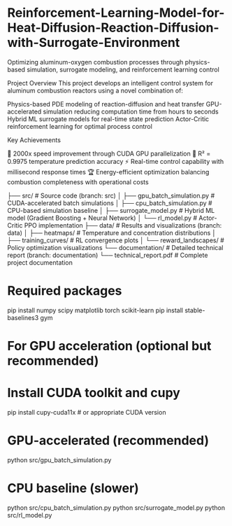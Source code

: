 # Reinforcement-Learning-Model-for-Heat-Diffusion-Reaction-Diffusion-with-Surrogate-Environment
Optimizing aluminum-oxygen combustion processes through physics-based simulation, surrogate modeling, and reinforcement learning control

Project Overview
This project develops an intelligent control system for aluminum combustion reactors using a novel combination of:

Physics-based PDE modeling of reaction-diffusion and heat transfer
GPU-accelerated simulation reducing computation time from hours to seconds
Hybrid ML surrogate models for real-time state prediction
Actor-Critic reinforcement learning for optimal process control

Key Achievements

🚀 2000x speed improvement through CUDA GPU parallelization
🎯 R² = 0.9975 temperature prediction accuracy
⚡ Real-time control capability with millisecond response times
🏆 Energy-efficient optimization balancing combustion completeness with operational costs

├── src/                          # Source code (branch: src)
│   ├── gpu_batch_simulation.py   # CUDA-accelerated batch simulations
│   ├── cpu_batch_simulation.py   # CPU-based simulation baseline
│   ├── surrogate_model.py        # Hybrid ML model (Gradient Boosting + Neural Network)
│   └── rl_model.py               # Actor-Critic PPO implementation
├── data/                         # Results and visualizations (branch: data)
│   ├── heatmaps/                 # Temperature and concentration distributions
│   ├── training_curves/          # RL convergence plots
│   └── reward_landscapes/        # Policy optimization visualizations
└── documentation/                # Detailed technical report (branch: documentation)
    └── technical_report.pdf      # Complete project documentation

# Required packages
pip install numpy scipy matplotlib torch scikit-learn
pip install stable-baselines3 gym

# For GPU acceleration (optional but recommended)
# Install CUDA toolkit and cupy
pip install cupy-cuda11x  # or appropriate CUDA version

# GPU-accelerated (recommended)
python src/gpu_batch_simulation.py

# CPU baseline (slower)
python src/cpu_batch_simulation.py
python src/surrogate_model.py
python src/rl_model.py
